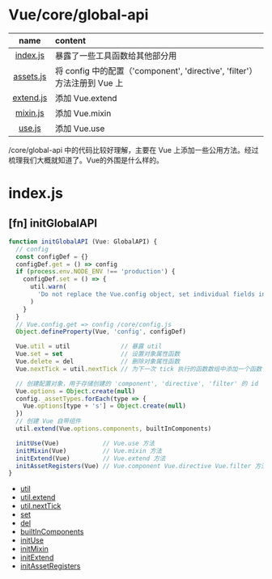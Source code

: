 # Vue/core/global-api

| name | content |
|:---:|:---|
|[index.js](#indexjs)|暴露了一些工具函数给其他部分用|
|[assets.js](./assets.md)|将 config 中的配置（'component', 'directive', 'filter'）方法注册到 Vue 上|
|[extend.js](./extend.md)| 添加 Vue.extend |
|[mixin.js](./mixin.md)| 添加 Vue.mixin |
|[use.js](./use.md)| 添加 Vue.use |


/core/global-api 中的代码比较好理解，主要在 Vue 上添加一些公用方法。经过梳理我们大概就知道了。Vue的外围是什么样的。

# index.js

## [fn] initGlobalAPI

``` javascript
function initGlobalAPI (Vue: GlobalAPI) {
  // config
  const configDef = {}
  configDef.get = () => config
  if (process.env.NODE_ENV !== 'production') {
    configDef.set = () => {
      util.warn(
        'Do not replace the Vue.config object, set individual fields instead.'
      )
    }
  }
  // Vue.config.get => config /core/config.js
  Object.defineProperty(Vue, 'config', configDef)

  Vue.util = util              // 暴露 util
  Vue.set = set                // 设置对象属性函数
  Vue.delete = del             // 删除对象属性函数
  Vue.nextTick = util.nextTick // 为下一次 tick 执行的函数数组中添加一个函数

  // 创建配置对象，用于存储创建的 'component', 'directive', 'filter' 的 id
  Vue.options = Object.create(null)
  config._assetTypes.forEach(type => {
    Vue.options[type + 's'] = Object.create(null)
  })
  // 创建 Vue 自带组件
  util.extend(Vue.options.components, builtInComponents)

  initUse(Vue)            // Vue.use 方法
  initMixin(Vue)          // Vue.mixin 方法
  initExtend(Vue)         // Vue.extend 方法
  initAssetRegisters(Vue) // Vue.component Vue.directive Vue.filter 方法
}
```

- [util](../util/index.md)
- [util.extend](../../shared/util.md#fn-extend)
- [util.nextTick](../util/env.md#fn-nexttick)
- [set](../observer/index.md#fn-set)
- [del](../observer/index.md#fn-del)
- [builtInComponents](../components/index.md#indexjs)
- [initUse](./use.md#fn-inituse)
- [initMixin](./mixin.md#fn-initmixin)
- [initExtend](./extend.md#fn-initextend)
- [initAssetRegisters](./assets.md#fn-initassetregisters)
